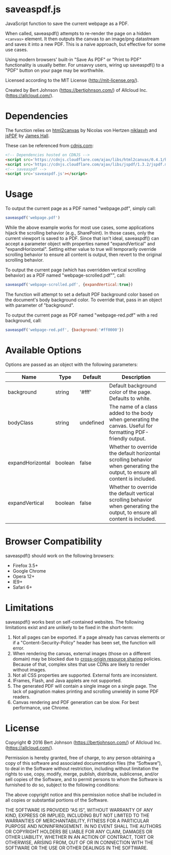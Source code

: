 saveaspdf.js
============

JavaScript function to save the current webpage as a PDF.

When called, saveaspdf() attempts to re-render the page on a hidden `<canvas>` element. It then outputs the canvas to an image/png datastream and saves it into a new PDF. This is a naive approach, but effective for some use cases.

Using modern browsers' built-in "Save As PDF" or "Print to PDF" functionality is usually better. For unsavvy users, wiring up saveaspdf() to a "PDF" button on your page may be worthwhile.

Licensed according to the MIT License (http://mit-license.org/).

Created by Bert Johnson (https://bertjohnson.com/) of Allcloud Inc. (https://allcloud.com/).

Dependencies
============

The function relies on [html2canvas](https://github.com/niklasvh/html2canvas) by Nicolas von Hertzen [niklasvh](https://github.com/niklasvh) and [jsPDF](https://github.com/MrRio/jsPDF) by [James Hall](https://github.com/MrRio).

These can be referenced from [cdnjs.com](https://cdnjs.com/):

```html
<!-- Dependencies hosted on CDNJS -->
<script src='https://cdnjs.cloudflare.com/ajax/libs/html2canvas/0.4.1/html2canvas.min.js'></script>
<script src='https://cdnjs.cloudflare.com/ajax/libs/jspdf/1.3.2/jspdf.min.js'></script>`
<!-- saveaspdf -->
<script src='saveaspdf.js'></script>
```

Usage
=====

To output the current page as a PDF named "webpage.pdf", simply call:

```javascript
saveaspdf('webpage.pdf')
```

While the above example works for most use cases, some applications hijack the scrolling behavior (e.g., SharePoint). In those cases, only the current viewport is saved to a PDF. Since that isn't ideal, saveaspdf() can accept a parameter object with properties named "expandVertical" and "expandHorizontal". Setting either value to true will temporarily override scrolling behavior to ensure all content is output, then revert to the original scrolling behavior.

To output the current page (which has overridden vertical scrolling behavior) as a PDF named "webpage-scrolled.pdf"", call:

```javascript
saveaspdf('webpage-scrolled.pdf', {expandVertical:true})
```

The function will attempt to set a default PDF background color based on the document's body background color. To override that, pass in an object with parameter of "background".

To output the current page as PDF named "webpage-red.pdf" with a red background, call:

```javascript
saveaspdf('webpage-red.pdf', {background:'#ff0000'})
```

Available Options
=================

Options are passed as an object with the following parameters:

| Name             | Type    | Default   | Description                                                                                                                  |
|------------------|---------|-----------|------------------------------------------------------------------------------------------------------------------------------|
| background       | string  | '#fff'    | Default background color of the page. Defaults to white.                                                                     |
| bodyClass        | string  | undefined | The name of a class added to the body when generating the canvas. Useful for formatting PDF-friendly output.                 |
| expandHorizontal | boolean | false     | Whether to override the default horizontal scrolling behavior when generating the output, to ensure all content is included. |
| expandVertical   | boolean | false     | Whether to override the default vertical scrolling behavior when generating the output, to ensure all content is included.   |

Browser Compatibility
==================

saveaspdf() should work on the following browsers:

* Firefox 3.5+
* Google Chrome
* Opera 12+
* IE9+
* Safari 6+

Limitations
===========

saveaspdf() works best on self-contained websites. The following limitations exist and are unlikely to be fixed in the short-term:

1. Not all pages can be exported. If a page already has canvas elements or if a "Content-Security-Policy" header has been set, the function will error.
2. When rendering the canvas, external images (those on a different domain) may be blocked due to [cross-origin resource sharing](http://enable-cors.org/) policies. Because of that, complex sites that use CDNs are likely to render without images.
3. Not all CSS properties are supported. External fonts are inconsistent.
4. IFrames, Flash, and Java applets are not supported.
5. The generated PDF will contain a single image on a single page. The lack of pagination makes printing and scrolling unwieldy in some PDF readers.
6. Canvas rendering and PDF generation can be slow. For best performance, use Chrome.

License
=======

Copyright © 2016 Bert Johnson (https://bertjohnson.com/) of Allcloud Inc. (https://allcloud.com/).

Permission is hereby granted, free of charge, to any person obtaining a copy of this software and associated documentation files (the “Software”), to deal in the Software without restriction, including without limitation the rights to use, copy, modify, merge, publish, distribute, sublicense, and/or sell copies of the Software, and to permit persons to whom the Software is furnished to do so, subject to the following conditions:

The above copyright notice and this permission notice shall be included in all copies or substantial portions of the Software.

THE SOFTWARE IS PROVIDED “AS IS”, WITHOUT WARRANTY OF ANY KIND, EXPRESS OR IMPLIED, INCLUDING BUT NOT LIMITED TO THE WARRANTIES OF MERCHANTABILITY, FITNESS FOR A PARTICULAR PURPOSE AND NONINFRINGEMENT. IN NO EVENT SHALL THE AUTHORS OR COPYRIGHT HOLDERS BE LIABLE FOR ANY CLAIM, DAMAGES OR OTHER LIABILITY, WHETHER IN AN ACTION OF CONTRACT, TORT OR OTHERWISE, ARISING FROM, OUT OF OR IN CONNECTION WITH THE SOFTWARE OR THE USE OR OTHER DEALINGS IN THE SOFTWARE.